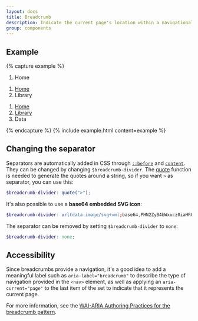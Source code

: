 ```yaml
---
layout: docs
title: Breadcrumb
description: Indicate the current page's location within a navigational hierarchy that automatically adds separators via CSS.
group: components
---
```


## Example

{% capture example %}

<nav aria-label="breadcrumb">
  <ol class="breadcrumb">
    <li class="breadcrumb-item active" aria-current="page">Home</li>
  </ol>
</nav>

<nav aria-label="breadcrumb">
  <ol class="breadcrumb">
    <li class="breadcrumb-item"><a href="#">Home</a></li>
    <li class="breadcrumb-item active" aria-current="page">Library</li>
  </ol>
</nav>

<nav aria-label="breadcrumb">
  <ol class="breadcrumb">
    <li class="breadcrumb-item"><a href="#">Home</a></li>
    <li class="breadcrumb-item"><a href="#">Library</a></li>
    <li class="breadcrumb-item active" aria-current="page">Data</li>
  </ol>
</nav>
{% endcapture %}
{% include example.html content=example %}

## Changing the separator

Separators are automatically added in CSS through [`::before`](https://developer.mozilla.org/en-US/docs/Web/CSS/::before) and [`content`](https://developer.mozilla.org/en-US/docs/Web/CSS/content). They can be changed by changing `$breadcrumb-divider`. The [quote](https://sass-lang.com/documentation/Sass/Script/Functions.html#quote-instance_method) function is needed to generate the quotes around a string, so if you want `>` as separator, you can use this:

```scss
$breadcrumb-divider: quote(">");
```

It's also possible to use a **base64 embedded SVG icon**:

```scss
$breadcrumb-divider: url(data:image/svg+xml;base64,PHN2ZyB4bWxucz0iaHR0cDovL3d3dy53My5vcmcvMjAwMC9zdmciIHdpZHRoPSI4IiBoZWlnaHQ9IjgiPjxwYXRoIGQ9Ik0yLjUgMEwxIDEuNSAzLjUgNCAxIDYuNSAyLjUgOGw0LTQtNC00eiIgZmlsbD0iY3VycmVudENvbG9yIi8+PC9zdmc+);
```

The separator can be removed by setting `$breadcrumb-divider` to `none`:

```scss
$breadcrumb-divider: none;
```

## Accessibility

Since breadcrumbs provide a navigation, it's a good idea to add a meaningful label such as `aria-label="breadcrumb"` to describe the type of navigation provided in the `<nav>` element, as well as applying an `aria-current="page"` to the last item of the set to indicate that it represents the current page.

For more information, see the [WAI-ARIA Authoring Practices for the breadcrumb pattern](https://www.w3.org/TR/wai-aria-practices/#breadcrumb).
